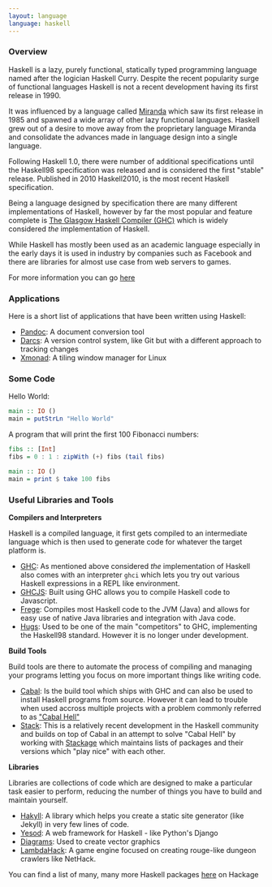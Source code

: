 ```yaml
---
layout: language
language: haskell
---
```


### Overview 

Haskell is a lazy, purely functional, statically typed programming language
named after the logician Haskell Curry. Despite the recent popularity surge of
functional languages Haskell is not a recent development having its first
release in 1990.

It was influenced by a language called [Miranda][miranda] which saw its first
release in 1985 and spawned a wide array of other lazy functional languages.
Haskell grew out of a desire to move away from the proprietary language Miranda
and consolidate the advances made in language design into a single language.

Following Haskell 1.0, there were number of additional specifications until the
Haskell98 specification was released and is considered the first "stable"
release. Published in 2010 Haskell2010, is the most recent Haskell
specification.

Being a language designed by specification there are many different
implementations of Haskell, however by far the most popular and feature complete
is [The Glasgow Haskell Compiler (GHC)][ghc] which is widely considered _the_
implementation of Haskell.

While Haskell has mostly been used as an academic language especially in the
early days it is used in industry by companies such as Facebook and there are
libraries for almost use case from web servers to games.

For more information you can go [here][haskell-wiki]


### Applications

Here is a short list of applications that have been written using Haskell:

- [Pandoc][pandoc]: A document conversion tool
- [Darcs][darcs]: A version control system, like Git but with a different
  approach to tracking changes
- [Xmonad][xmonad]: A tiling window manager for Linux

### Some Code

Hello World:

``` haskell
main :: IO ()
main = putStrLn "Hello World"
```

A program that will print the first 100 Fibonacci numbers:

``` haskell
fibs :: [Int]
fibs = 0 : 1 : zipWith (+) fibs (tail fibs)

main :: IO ()
main = print $ take 100 fibs
```

### Useful Libraries and Tools

__Compilers and Interpreters__

Haskell is a compiled language, it first gets compiled to an intermediate
language which is then used to generate code for whatever the target platform
is.

- [GHC][ghc]: As mentioned above considered _the_ implementation of Haskell also
  comes with an interpreter `ghci` which lets you try out various Haskell
  expressions in a REPL like environment.
- [GHCJS][ghcjs]: Built using GHC allows you to compile Haskell code to
  Javascript.
- [Frege][frege]: Compiles most Haskell code to the JVM (Java) and allows for
  easy use of native Java libraries and integration with Java code.
- [Hugs][hugs]: Used to be one of the main "competitors" to GHC, implementing
  the Haskell98 standard. However it is no longer under development.
  
__Build Tools__

Build tools are there to automate the process of compiling and managing your
programs letting you focus on more important things like writing code.

- [Cabal][cabal]: Is the build tool which ships with GHC and can also be used to
  install Haskell programs from source. However it can lead to trouble when used
  accross multiple projects with a problem commonly referred to as
  ["Cabal Hell"][cabal-hell]
- [Stack][stack]: This is a relatively recent development in the Haskell
   community and builds on top of Cabal in an attempt to solve "Cabal Hell" by
   working with [Stackage][stackage] which maintains lists of packages and their
   versions which "play nice" with each other.
   
__Libraries__

Libraries are collections of code which are designed to make a particular task
easier to perform, reducing the number of things you have to build and maintain
yourself.

- [Hakyll][hakyll]: A library which helps you create a static site generator
  (like Jekyll) in very few lines of code.
- [Yesod][yesod]: A web framework for Haskell - like Python's Django
- [Diagrams][diagrams]: Used to create vector graphics
- [LambdaHack][lambdahack]: A game engine focused on creating rouge-like dungeon
  crawlers like NetHack.

You can find a list of many, many more Haskell packages [here][hackage] on
Hackage

[cabal]:        https://www.haskell.org/cabal/
[cabal-hell]:   https://en.wikipedia.org/wiki/Cabal_(software)#Criticism
[darcs]:        http://darcs.net/
[diagrams]:     http://projects.haskell.org/diagrams/
[frege]:        https://github.com/Frege/frege
[ghc]:          https://www.haskell.org/ghc/
[ghcjs]:        https://github.com/ghcjs/ghcjs
[hackage]:      https://hackage.haskell.org/packages
[hakyll]:       https://jaspervdj.be/hakyll/
[haskell-wiki]: https://en.wikipedia.org/wiki/Haskell_(programming_language)
[hugs]:         https://www.haskell.org/hugs/
[lambdahack]:   https://hackage.haskell.org/package/LambdaHack
[miranda]:      https://en.wikipedia.org/wiki/Miranda_(programming_language)
[pandoc]:       http://pandoc.org/
[stack]:        http://www.haskellstack.org/
[stackage]:     https://www.stackage.org/
[xmonad]:       http://xmonad.org/
[yesod]:        http://www.yesodweb.com/











 
